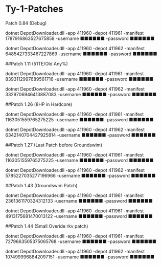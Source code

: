 # Ty-1-Patches

Patch 0.84 (Debug)

dotnet DepotDownloader.dll -app 411960 -depot 411961 -manifest 1787916863527675858 -username ■■■■■■ -password ■■■■■■

dotnet DepotDownloader.dll -app 411960 -depot 411962 -manifest 6485427333467227869 -username ■■■■■■ -password ■■■■■■


##Patch 1.11 (51TE/Old Any%)

dotnet DepotDownloader.dll -app 411960 -depot 411961 -manifest 8393112997689561716 -username ■■■■■■ -password ■■■■■■

dotnet DepotDownloader.dll -app 411960 -depot 411962 -manifest 3329706946413887083 -username ■■■■■■ -password ■■■■■■


##Patch 1.26 (8HP in Hardcore)

dotnet DepotDownloader.dll -app 411960 -depot 411961 -manifest 1163051559765275225 -username ■■■■■■ -password ■■■■■■

dotnet DepotDownloader.dll -app 411960 -depot 411962 -manifest 6342140704427925814 -username ■■■■■■ -password ■■■■■■


##Patch 1.27 (Last Patch before Groundswim)

dotnet DepotDownloader.dll -app 411960 -depot 411961 -manifest 1163051559765275225 -username ■■■■■■ -password ■■■■■■

dotnet DepotDownloader.dll -app 411960 -depot 411962 -manifest 5785227035277196966 -username ■■■■■■ -password ■■■■■■


##Patch 1.43 (Groundswim Patch)

dotnet DepotDownloader.dll -app 411960 -depot 411961 -manifest 2361361170324312133 -username ■■■■■■ -password ■■■■■■

dotnet DepotDownloader.dll -app 411960 -depot 411961 -manifest 4913175681470013122 -username ■■■■■■ -password ■■■■■■


##Patch 1.44 (Small Overide rkv patch)

dotnet DepotDownloader.dll -app 411960 -depot 411961 -manifest 7279663505375065768 -username ■■■■■■ -password ■■■■■■

dotnet DepotDownloader.dll -app 411960 -depot 411962 -manifest 1074999968842097151 -username ■■■■■■ -password ■■■■■■
